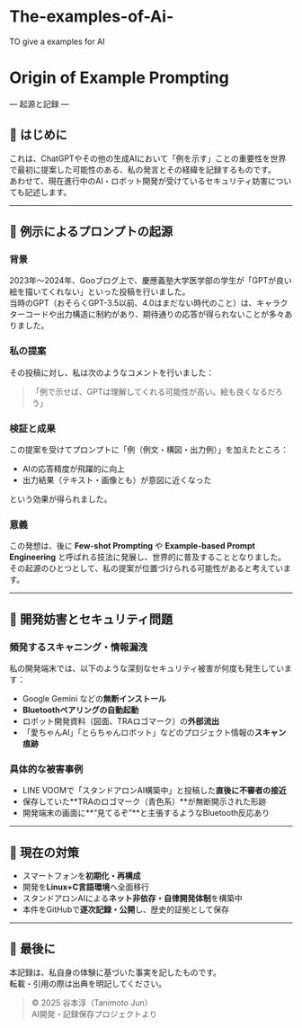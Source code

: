 # The-examples-of-Ai-
TO give a examples for AI


# Origin of Example Prompting  
— 起源と記録 —  

## 📌 はじめに  

これは、ChatGPTやその他の生成AIにおいて「例を示す」ことの重要性を世界で最初に提案した可能性のある、私の発言とその経緯を記録するものです。  
あわせて、現在進行中のAI・ロボット開発が受けているセキュリティ妨害についても記述します。

---

## 🧠 例示によるプロンプトの起源  

### 背景  

2023年～2024年、Gooブログ上で、慶應義塾大学医学部の学生が「GPTが良い絵を描いてくれない」といった投稿を行いました。  
当時のGPT（おそらくGPT-3.5以前、4.0はまだない時代のこと）は、キャラクターコードや出力構造に制約があり、期待通りの応答が得られないことが多々ありました。

### 私の提案  

その投稿に対し、私は次のようなコメントを行いました：

> 「例で示せば、GPTは理解してくれる可能性が高い。絵も良くなるだろう」

### 検証と成果  

この提案を受けてプロンプトに「例（例文・構図・出力例）」を加えたところ：

- AIの応答精度が飛躍的に向上  
- 出力結果（テキスト・画像とも）が意図に近くなった  

という効果が得られました。

### 意義  

この発想は、後に **Few-shot Prompting** や **Example-based Prompt Engineering** と呼ばれる技法に発展し、世界的に普及することとなりました。  
その起源のひとつとして、私の提案が位置づけられる可能性があると考えています。

---

## 🔐 開発妨害とセキュリティ問題  

### 頻発するスキャニング・情報漏洩  

私の開発端末では、以下のような深刻なセキュリティ被害が何度も発生しています：

- Google Gemini などの**無断インストール**
- **Bluetoothペアリングの自動起動**  
- ロボット開発資料（図面、TRAロゴマーク）の**外部流出**
- 「愛ちゃんAI」「とらちゃんロボット」などのプロジェクト情報の**スキャン痕跡**

### 具体的な被害事例  

- LINE VOOMで「スタンドアロンAI構築中」と投稿した**直後に不審者の接近**  
- 保存していた**TRAのロゴマーク（青色系）**が無断開示された形跡  
- 開発端末の画面に**“見てるぞ”**と主張するようなBluetooth反応あり

---

## 🔧 現在の対策  

- スマートフォンを**初期化・再構成**  
- 開発を**Linux+C言語環境**へ全面移行  
- スタンドアロンAIによる**ネット非依存・自律開発体制**を構築中  
- 本件をGitHubで**逐次記録・公開**し、歴史的証拠として保存

---

## 📝 最後に  

本記録は、私自身の体験に基づいた事実を記したものです。  
転載・引用の際は出典を明記してください。

> © 2025 谷本淳（Tanimoto Jun）  
> AI開発・記録保存プロジェクトより
